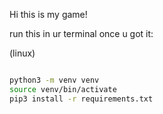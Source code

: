 Hi this is my game!

run this in ur terminal once u got it:

(linux)
```bash

python3 -m venv venv
source venv/bin/activate
pip3 install -r requirements.txt

```
